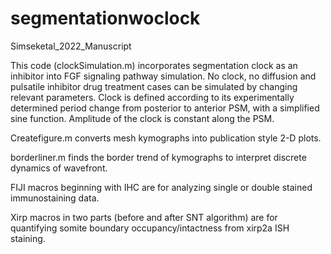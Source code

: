 # segmentationwoclock
Simseketal_2022_Manuscript

This code (clockSimulation.m) incorporates segmentation clock as an inhibitor into FGF signaling pathway simulation. No clock, no diffusion and pulsatile inhibitor drug treatment cases can be simulated by changing relevant parameters. Clock is defined according to its experimentally determined period change from posterior to anterior PSM, with a simplified sine function. Amplitude of the clock is constant along the PSM.

Createfigure.m converts mesh kymographs into publication style 2-D plots.

borderliner.m finds the border trend of kymographs to interpret discrete dynamics of wavefront.

FIJI macros beginning with IHC are for analyzing single or double stained immunostaining data.

Xirp macros in two parts (before and after SNT algorithm) are for quantifying somite boundary occupancy/intactness from xirp2a ISH staining. 
